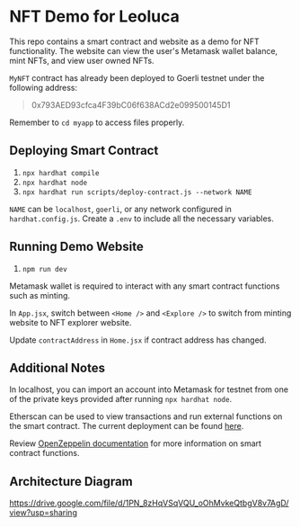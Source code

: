 # NFT Demo for Leoluca

This repo contains a smart contract and website as a demo for NFT functionality. The website can view the user's Metamask wallet balance, mint NFTs, and view user owned NFTs.

`MyNFT` contract has already been deployed to Goerli testnet under the following address:

> 0x793AED93cfca4F39bC06f638ACd2e099500145D1

Remember to `cd myapp` to access files properly.


## Deploying Smart Contract

1. `npx hardhat compile`
2. `npx hardhat node`
3. `npx hardhat run scripts/deploy-contract.js --network NAME`

`NAME` can be `localhost`, `goerli`, or any network configured in `hardhat.config.js`. Create a `.env` to include all the necessary variables.


## Running Demo Website

1. `npm run dev`

Metamask wallet is required to interact with any smart contract functions such as minting. 

In `App.jsx`, switch between `<Home />` and `<Explore />` to switch from minting website to NFT explorer website.

Update `contractAddress` in `Home.jsx` if contract address has changed.


## Additional Notes

In localhost, you can import an account into Metamask for testnet from one of the private keys provided after running `npx hardhat node`.

Etherscan can be used to view transactions and run external functions on the smart contract. The current deployment can be found [here](https://goerli.etherscan.io/address/0x793AED93cfca4F39bC06f638ACd2e099500145D1).

Review [OpenZeppelin documentation](https://docs.openzeppelin.com/contracts/2.x/api/token/erc721) for more information on smart contract functions.

## Architecture Diagram

https://drive.google.com/file/d/1PN_8zHqVSqVQU_oOhMvkeQtbgV8v7AgD/view?usp=sharing